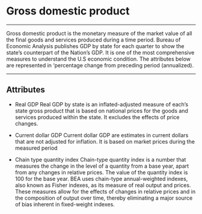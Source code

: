 # Gross domestic product
***
Gross domestic product is the monetary measure of the market value of all the final goods and services produced during a time period. Bureau of Economic Analysis publishes GDP by state for each quarter to show the state’s counterpart of the Nation’s GDP. It is one of the most comprehensive measures to understand the U.S economic condition. The attributes below are represented in ‘percentage change from preceding period (annualized).

***
## Attributes
- Real GDP
Real GDP by state is an inflated-adjusted measure of each’s state gross product that is based on national prices for the goods and services produced within the state. It excludes the effects of price changes.

- Current dollar GDP
Current dollar GDP are estimates in current dollars that are not adjusted for inflation. It is based on market prices during the measured period

- Chain type quantity index
Chain-type quantity index is a number that measures the change in the level of a quantity from a base year, apart from any changes in relative prices. The value of the quantity index is 100 for the base year. BEA uses chain-type annual-weighted indexes, also known as Fisher indexes, as its measure of real output and prices. These measures allow for the effects of changes in relative prices and in the composition of output over time, thereby eliminating a major source of bias inherent in fixed-weight indexes.